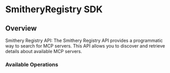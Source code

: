 # SmitheryRegistry SDK

## Overview

Smithery Registry API: The Smithery Registry API provides a programmatic way to search for MCP servers.
This API allows you to discover and retrieve details about available MCP servers.


### Available Operations
